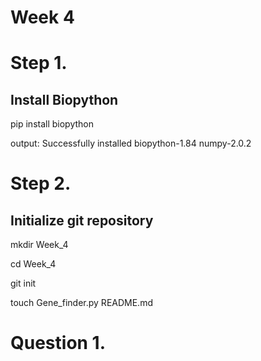 # Week 4 

# Step 1. 

## Install Biopython 
pip install biopython

output: Successfully installed biopython-1.84 numpy-2.0.2
# Step 2. 

## Initialize git repository 
mkdir Week_4

cd Week_4

git init

touch Gene_finder.py README.md

# Question 1. 
## 
